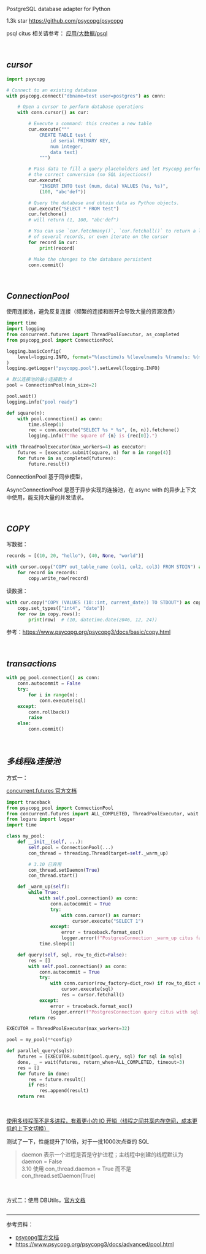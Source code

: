
PostgreSQL database adapter for Python

1.3k star https://github.com/psycopg/psycopg


psql citus 相关请参考： [应用/大数据/psql](/应用/大数据/psql)

</br>

## _cursor_


```python
import psycopg

# Connect to an existing database
with psycopg.connect("dbname=test user=postgres") as conn:

    # Open a cursor to perform database operations
    with conn.cursor() as cur:

        # Execute a command: this creates a new table
        cur.execute("""
            CREATE TABLE test (
                id serial PRIMARY KEY,
                num integer,
                data text)
            """)

        # Pass data to fill a query placeholders and let Psycopg perform
        # the correct conversion (no SQL injections!)
        cur.execute(
            "INSERT INTO test (num, data) VALUES (%s, %s)",
            (100, "abc'def"))

        # Query the database and obtain data as Python objects.
        cur.execute("SELECT * FROM test")
        cur.fetchone()
        # will return (1, 100, "abc'def")

        # You can use `cur.fetchmany()`, `cur.fetchall()` to return a list
        # of several records, or even iterate on the cursor
        for record in cur:
            print(record)

        # Make the changes to the database persistent
        conn.commit()
```


</br>

## _ConnectionPool_

使用连接池，避免反复连接（频繁的连接和断开会导致大量的资源浪费）


```python
import time
import logging
from concurrent.futures import ThreadPoolExecutor, as_completed
from psycopg_pool import ConnectionPool

logging.basicConfig(
    level=logging.INFO, format="%(asctime)s %(levelname)s %(name)s: %(message)s"
)
logging.getLogger("psycopg.pool").setLevel(logging.INFO)

# 默认连接池的最小连接数为 4
pool = ConnectionPool(min_size=2) 

pool.wait()
logging.info("pool ready")

def square(n):
    with pool.connection() as conn:
        time.sleep(1)
        rec = conn.execute("SELECT %s * %s", (n, n)).fetchone()
        logging.info(f"The square of {n} is {rec[0]}.")

with ThreadPoolExecutor(max_workers=4) as executor:
    futures = [executor.submit(square, n) for n in range(4)]
    for future in as_completed(futures):
        future.result()
```


ConnectionPool 基于同步模型，

AsyncConnectionPool 是基于异步实现的连接池，在 async with 的异步上下文中使用，能支持大量的并发请求。




</br>

## _COPY_


写数据：

```python
records = [(10, 20, "hello"), (40, None, "world")]

with cursor.copy("COPY out_table_name (col1, col2, col3) FROM STDIN") as copy:
    for record in records:
        copy.write_row(record)
```

读数据：

```python
with cur.copy("COPY (VALUES (10::int, current_date)) TO STDOUT") as copy:
    copy.set_types(["int4", "date"])
    for row in copy.rows():
        print(row)  # (10, datetime.date(2046, 12, 24))
```

参考：https://www.psycopg.org/psycopg3/docs/basic/copy.html



</br>

## _transactions_


```python 
with pg_pool.connection() as conn:
    conn.autocommit = False
    try:
        for i in range(n):
            conn.execute(sql)
    except:
        conn.rollback()
        raise
    else:
        conn.commit()
```



</br>

## _多线程&连接池_

方式一：

[concurrent.futures 官方文档](https://docs.python.org/zh-cn/3/library/concurrent.futures.html)

```python
import traceback
from psycopg_pool import ConnectionPool
from concurrent.futures import ALL_COMPLETED, ThreadPoolExecutor, wait
from loguru import logger
import time

class my_pool:
    def __init__(self, ...):
        self.pool = ConnectionPool(...)
        con_thread = threading.Thread(target=self._warm_up)

        # 3.10 已弃用
        con_thread.setDaemon(True)
        con_thread.start()

    def _warm_up(self):
        while True:
            with self.pool.connection() as conn:
                conn.autocommit = True
                try:
                    with conn.cursor() as cursor:
                        cursor.execute("SELECT 1")
                except:
                    error = traceback.format_exc()
                    logger.error(f"PostgresConnection _warm_up citus failed by: {error}")
            time.sleep(1)

    def query(self, sql, row_to_dict=False):
        res = []
        with self.pool.connection() as conn:
            conn.autocommit = True
            try:
                with conn.cursor(row_factory=dict_row) if row_to_dict else conn.cursor() as cursor:
                    cursor.execute(sql)
                    res = cursor.fetchall()
            except:
                error = traceback.format_exc()
                logger.error(f"PostgresConnection query citus with sql: {sql} failed by: {error}")
        return res

EXECUTOR = ThreadPoolExecutor(max_workers=32)

pool = my_pool(**config)

def parallel_query(sqls):
    futures = [EXECUTOR.submit(pool.query, sql) for sql in sqls]
    done, _ = wait(futures, return_when=ALL_COMPLETED, timeout=3)
    res = []
    for future in done:
        res = future.result()
        if res:
            res.append(result)
    return res
```

</br>

<u>使用多线程而不是多进程，有着更小的 IO 开销（线程之间共享内存空间，成本更低的上下文切换）</u>

测试了一下，性能提升了10倍，对于一批1000次点查的 SQL


> daemon 表示一个进程是否是守护进程；主线程中创建的线程默认为 daemon = False </br>
> 3.10 使用 con_thread.daemon = True 而不是 con_thread.setDaemon(True)




</br>

方式二：使用 DBUtils，[官方文档](https://webwareforpython.github.io/DBUtils/main.html)

```python

```








---------

参考资料：
- [psycopg官方文档](https://www.psycopg.org/psycopg3/docs/basic/usage.html)
- https://www.psycopg.org/psycopg3/docs/advanced/pool.html